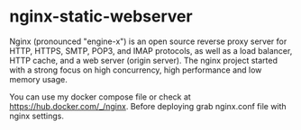 # nginx-static-webserver
Nginx (pronounced "engine-x") is an open source reverse proxy server for HTTP, HTTPS, SMTP, POP3, and IMAP protocols, as well as a load balancer, HTTP cache, and a web server (origin server). The nginx project started with a strong focus on high concurrency, high performance and low memory usage.

You can use my docker compose file or check at https://hub.docker.com/_/nginx. Before deploying grab nginx.conf file with nginx settings.

